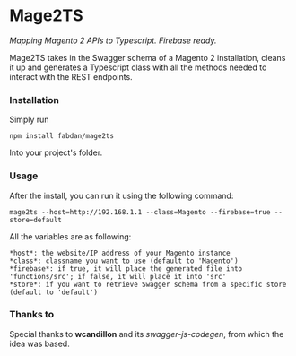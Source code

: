 # Mage2TS

*Mapping Magento 2 APIs to Typescript. Firebase ready.*

Mage2TS takes in the Swagger schema of a Magento 2 installation, cleans it up and generates a Typescript class with all the methods needed to interact with the REST endpoints.

### Installation

Simply run

```
npm install fabdan/mage2ts
```

Into your project's folder.

### Usage

After the install, you can run it using the following command:

```
mage2ts --host=http://192.168.1.1 --class=Magento --firebase=true --store=default
```

All the variables are as following:

```
*host*: the website/IP address of your Magento instance
*class*: classname you want to use (default to 'Magento')
*firebase*: if true, it will place the generated file into 'functions/src'; if false, it will place it into 'src'
*store*: if you want to retrieve Swagger schema from a specific store (default to 'default')
```

### Thanks to
Special thanks to **wcandillon** and its *swagger-js-codegen*, from which the idea was based.
